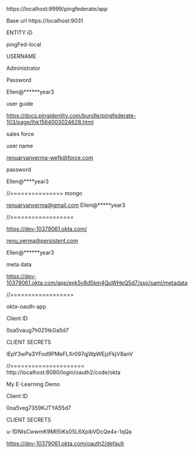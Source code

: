 https://localhost:9999/pingfederate/app

Base url https://localhost:9031

ENTITY iD

pingFed-local

USERNAME

Administrator

Password

Ellen@******year3

user guide

https://docs.pingidentity.com/bundle/pingfederate-103/page/lhk1564003024628.html

sales force

user name

renuaryanverma-wefk@force.com

password

Ellen@****year3

//=============== mongo

renuaryanverma@gmail.com Ellen@*****year3

//==================

https://dev-10379061.okta.com/

renu_verma@persistent.com

Ellen@******year3

meta data

https://dev-10379061.okta.com/app/exk5v8d5km4QuWHeQ5d7/sso/saml/metadata

//==================

okta-oauth-app

Client ID

0oa5vaug7h025tkGa5d7

CLIENT SECRETS

IEpY3wPa3YFod9PMeFLXr097qjWpWEjzFkjV8anV

//===================== http://localhost:8080/login/oauth2/code/okta

My E-Learning Demo

Client ID

0oa5veg7359KJTYA55d7

CLIENT SECRETS

u-1DNIsCwwmK9Mll5iKs05L6XpibVDcQe4x-1qQa

https://dev-10379061.okta.com/oauth2/default
